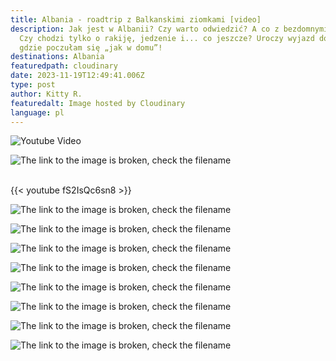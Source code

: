 ```yaml
---
title: Albania - roadtrip z Balkanskimi ziomkami [video]
description: Jak jest w Albanii? Czy warto odwiedzić? A co z bezdomnymi psami?
  Czy chodzi tylko o rakiję, jedzenie i... co jeszcze? Uroczy wyjazd do Albanii,
  gdzie poczułam się „jak w domu”!
destinations: Albania
featuredpath: cloudinary
date: 2023-11-19T12:49:41.006Z
type: post
author: Kitty R.
featuredalt: Image hosted by Cloudinary
language: pl
---
```

<!--StartFragment-->

![Youtube Video]()

![The link to the image is broken, check the filename](https://res.cloudinary.com/dkdpqgjhi/image/upload/c_scale,w_600/)

<br>{{< youtube fS2IsQc6sn8 >}}</br>

![The link to the image is broken, check the filename](https://res.cloudinary.com/dkdpqgjhi/image/upload/c_scale,w_600/DSCF3588_bxtafy)

![The link to the image is broken, check the filename](https://res.cloudinary.com/dkdpqgjhi/image/upload/c_scale,w_600/DSCF3718_anpcnv)

![The link to the image is broken, check the filename](https://res.cloudinary.com/dkdpqgjhi/image/upload/c_scale,w_600/DSCF3618_q69vqy)

![The link to the image is broken, check the filename](https://res.cloudinary.com/dkdpqgjhi/image/upload/c_scale,w_600/DSCF3621_iucub7)

![The link to the image is broken, check the filename](https://res.cloudinary.com/dkdpqgjhi/image/upload/c_scale,w_600/DSCF3481_b5jvya)

![The link to the image is broken, check the filename](https://res.cloudinary.com/dkdpqgjhi/image/upload/c_scale,w_600/DSCF3448_rukltu)

![The link to the image is broken, check the filename](https://res.cloudinary.com/dkdpqgjhi/image/upload/c_scale,w_600/DSCF3716_eqezko)

![The link to the image is broken, check the filename](https://res.cloudinary.com/dkdpqgjhi/image/upload/c_scale,w_600/albania_thumbnail_z4wlpu)

<!--EndFragment-->